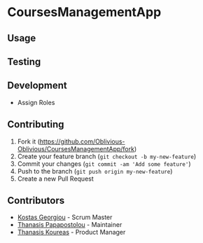 # CoursesManagementApp

## Usage

## Testing

## Development

* Assign Roles

## Contributing

1. Fork it (<https://github.com/Oblivious-Oblivious/CoursesManagementApp/fork>)
2. Create your feature branch (`git checkout -b my-new-feature`)
3. Commit your changes (`git commit -am 'Add some feature'`)
4. Push to the branch (`git push origin my-new-feature`)
5. Create a new Pull Request

## Contributors

- [Kostas Georgiou](https://github.com/cs04333)                   - Scrum Master
- [Thanasis Papapostolou](https://github.com/Oblivious-Oblivious) - Maintainer
- [Thanasis Koureas](https://github.com/thanoskour)               - Product Manager
